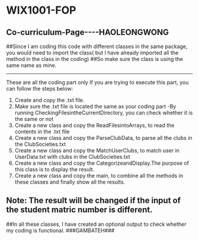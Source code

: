 # WIX1001-FOP


Co-curriculum-Page----HAOLEONGWONG
------------------------------------
##Since I am coding this code with different classes in the same package, you would need to import the class( but I have already imported all the method in the class in the coding)
##So make sure the class is using the same name as mine.

---------------------------------------------------------------------------------------------------------------------------
These are all the coding part only 
If you are trying to execute this part, you can follow the steps below:
1) Create and copy the .txt file.
2) Make sure the .txt file is located the same as your coding part
-By running CheckingFilesintheCurrentDirectory, you can check whether it is the same or not
3) Create a new class and copy the ReadFilesintoArrays, to read the contents in the .txt file
4) Create a new class and copy the ParseClubData, to parse all the clubs in the ClubSocieties.txt
5) Create a new class and copy the MatchUserClubs, to match user in UserData.txt with clubs in the ClubSocieties.txt
6) Create a new class and copy the CategorizeandDisplay.The purpose of this class is to display the result.
7) Create a new class and copy the main, to combine all the methods in these classes and finally show all the results.

Note:
The result will be changed if the input of the student matric number is different.
---------------------------------------------------------------------------------------------------------------------------
##In all these classes, I have created an optional output to check whether my coding is functional.
###GAMBATEH###
